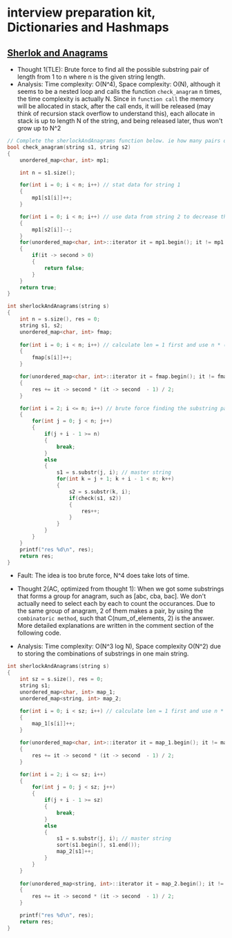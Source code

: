 # interview preparation kit, Dictionaries and Hashmaps

## [Sherlok and Anagrams](https://www.hackerrank.com/challenges/sherlock-and-anagrams/problem?h_l=interview&playlist_slugs%5B%5D=interview-preparation-kit&playlist_slugs%5B%5D=dictionaries-hashmaps) 

* Thought 1(TLE): Brute force to find all the possible substring pair of length from 1 to n where n is the given string length. 
* Analysis: Time complexity: O(N^4), Space complexity: O(N), although it seems to be a nested loop and calls the function `check_anagram` n times, the time complexity is actually N. Since in `function call` the memory will be allocated in stack, after the call ends, it will be released (may think of recursion stack overflow to understand this), each allocate in stack is up to length N of the string, and being released later, thus won't grow up to N^2   
```cpp
// Complete the sherlockAndAnagrams function below. ie how many pairs of substring anagrams??
bool check_anagram(string s1, string s2)
{
    unordered_map<char, int> mp1;

    int n = s1.size();

    for(int i = 0; i < n; i++) // stat data for string 1
    {
        mp1[s1[i]]++;
    }

    for(int i = 0; i < n; i++) // use data from string 2 to decrease the frequency of characters, if all are zero, then anagrams are matched.
    {
        mp1[s2[i]]--;
    }
    for(unordered_map<char, int>::iterator it = mp1.begin(); it != mp1.end(); it++)
    {
        if(it -> second > 0)
        {
            return false;
        }
    }
    return true;
}

int sherlockAndAnagrams(string s) 
{
    int n = s.size(), res = 0;
    string s1, s2;
    unordered_map<char, int> fmap;
    
    for(int i = 0; i < n; i++) // calculate len = 1 first and use n * (n - 1) / 2 to save time
    {
        fmap[s[i]]++;
    }

    for(unordered_map<char, int>::iterator it = fmap.begin(); it != fmap.end(); it++)
    {
        res += it -> second * (it -> second  - 1) / 2;
    }

    for(int i = 2; i <= n; i++) // brute force finding the substring pairds starting from len 1 to len size - 1 
    {
        for(int j = 0; j < n; j++)
        {
            if(j + i - 1 >= n)
            {
                break;
            }
            else
            {
                s1 = s.substr(j, i); // master string
                for(int k = j + 1; k + i - 1 < n; k++)
                {
                    s2 = s.substr(k, i);
                    if(check(s1, s2))
                    {
                        res++;
                    }
                }
            }
        }
    }
    printf("res %d\n", res);
    return res;
}
```
* Fault: The idea is too brute force, N^4 does take lots of time.
* Thought 2(AC, optimized from thought 1): When we got some substrings that forms a group for anagram, such as [abc, cba, bac]. We don't actually need to select each by each to count the occurances. Due to the same group of anagram, 2 of them makes a pair, by using the `combinatoric method`, such that C(num_of_elements, 2) is the answer. More detailed explanations are written in the comment section of the following code.

* Analysis: Time complexity: O(N^3 log N), Space complexity O(N^2) due to storing the combinations of substrings in one main string. 
 
```cpp
int sherlockAndAnagrams(string s) 
{
    int sz = s.size(), res = 0;
    string s1;
    unordered_map<char, int> map_1;
    unordered_map<string, int> map_2;

    for(int i = 0; i < sz; i++) // calculate len = 1 first and use n * (n - 1) / 2 to save time
    {
        map_1[s[i]]++;
    }

    for(unordered_map<char, int>::iterator it = map_1.begin(); it != map_1.end(); it++)
    {
        res += it -> second * (it -> second  - 1) / 2;
    }

    for(int i = 2; i <= sz; i++)
    {
        for(int j = 0; j < sz; j++)
        {
            if(j + i - 1 >= sz)
            {
                break;
            }
            else
            {
                s1 = s.substr(j, i); // master string
                sort(s1.begin(), s1.end());
                map_2[s1]++;
            }
        }
    }
    
    for(unordered_map<string, int>::iterator it = map_2.begin(); it != map_2.end(); it++)
    {
        res += it -> second * (it -> second  - 1) / 2;
    }

    printf("res %d\n", res);
    return res;
}

```
